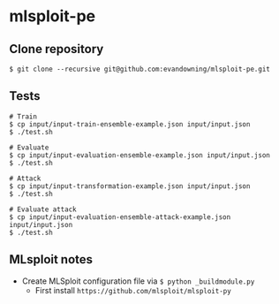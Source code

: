 # mlsploit-pe

## Clone repository
```
$ git clone --recursive git@github.com:evandowning/mlsploit-pe.git
```

## Tests
```
# Train
$ cp input/input-train-ensemble-example.json input/input.json
$ ./test.sh

# Evaluate
$ cp input/input-evaluation-ensemble-example.json input/input.json
$ ./test.sh

# Attack
$ cp input/input-transformation-example.json input/input.json
$ ./test.sh

# Evaluate attack
$ cp input/input-evaluation-ensemble-attack-example.json input/input.json
$ ./test.sh
```

## MLsploit notes
  * Create MLSploit configuration file via `$ python _buildmodule.py`
    * First install `https://github.com/mlsploit/mlsploit-py`
